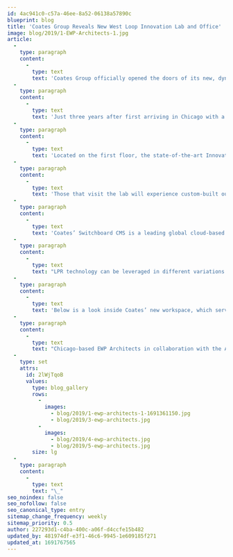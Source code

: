 ```yaml
---
id: 4ac941c0-c57a-46ee-8a52-06138a57890c
blueprint: blog
title: 'Coates Group Reveals New West Loop Innovation Lab and Office'
image: blog/2019/1-EWP-Architects-1.jpg
article:
  -
    type: paragraph
    content:
      -
        type: text
        text: 'Coates Group officially opened the doors of its new, dynamic office space and Innovation Lab in the heart of Chicago’s bustling West Loop, a neighbourhood that has transformed from factories and warehouses to a sought-after residential, dining and office destination over the past five years. Coates’ North American headquarters is located on the corner of May and Randolph Streets in the first and second loft-style floors of a former belt factory, just blocks from other notable offices like Google, McDonald’s, Sterling Bay and more.'
  -
    type: paragraph
    content:
      -
        type: text
        text: 'Just three years after first arriving in Chicago with a core team of five, Coates’ US headquarters now hosts a team of over 80 employees. With an open floor plan, creative work areas and interactive collaboration spaces, the permanent residency on May Street provides a forward-thinking work environment conducive for the evolving team.'
  -
    type: paragraph
    content:
      -
        type: text
        text: 'Located on the first floor, the state-of-the-art Innovation Lab showcases the latest technology and data-driven capabilities in the Quick Service Restaurant (QSR) and retail industries, whilst also providing a space for client collaboration and development. The Innovation Lab concept is an initiative deployed globally within the Coates offices, each unique to the products and services of their markets.'
  -
    type: paragraph
    content:
      -
        type: text
        text: 'Those that visit the lab will experience custom-built outdoor digital drive thru signage with License Plate Recognition (LPR) software, a wide range of self-order kiosks and indoor digital merchandising solutions. All are powered by Coates’ signature data-driven Switchboard Content Management System (CMS).'
  -
    type: paragraph
    content:
      -
        type: text
        text: 'Coates’ Switchboard CMS is a leading global cloud-based platform, connecting real-time data from multiple inputs to drive localized and personalized content on numerous digital touchpoints. The simplification of content creation and distribution through integration with data sources and systems enables valuable insights about in-store merchandising and customer behaviour.'
  -
    type: paragraph
    content:
      -
        type: text
        text: "LPR technology can be leveraged in different variations within Switchboard, dynamically shifting content to deliver a unique guest experience, whilst implementing seamless loyalty and driving guest counts. \_LPR is one of many identification strategies that can be deployed within Switchboard to drive a robust and targeted content strategy for customer engagement and personalization."
  -
    type: paragraph
    content:
      -
        type: text
        text: 'Below is a look inside Coates’ new workspace, which serves as a showroom for these advanced digital solutions and will continue to support the team’s growth and innovation.'
  -
    type: paragraph
    content:
      -
        type: text
        text: "Chicago-based EWP Architects in collaboration with the Australia-based Bennett Murada Architects served as the project designers. Summit Design + Build and Carr Realty Advisors were the general contractor and Coates owner's representative, respectively."
  -
    type: set
    attrs:
      id: 2lWjTqoB
      values:
        type: blog_gallery
        rows:
          -
            images: 
              - blog/2019/1-ewp-architects-1-1691361150.jpg
              - blog/2019/3-ewp-architects.jpg
          -
            images:
              - blog/2019/4-ewp-architects.jpg
              - blog/2019/5-ewp-architects.jpg
        size: lg
  -
    type: paragraph
    content:
      -
        type: text
        text: "\_"
seo_noindex: false
seo_nofollow: false
seo_canonical_type: entry
sitemap_change_frequency: weekly
sitemap_priority: 0.5
author: 227293d1-c4ba-400c-a06f-d4ccfe15b482
updated_by: 481974df-e3f1-46c6-9945-1e609185f271
updated_at: 1691767565
---
```

